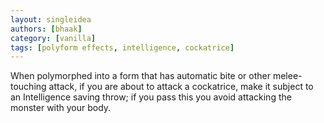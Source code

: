 ```yaml
---
layout: singleidea
authors: [bhaak]
category: [vanilla]
tags: [polyform effects, intelligence, cockatrice]
---
```

When polymorphed into a form that has automatic bite or other melee-touching
attack, if you are about to attack a cockatrice, make it subject to an
Intelligence saving throw; if you pass this you avoid attacking the monster with
your body.
